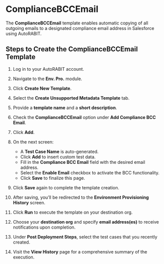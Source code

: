 # ComplianceBCCEmail

The **ComplianceBCCEmail** template enables automatic copying of all outgoing emails to a designated compliance email address in Salesforce using AutoRABIT.

## Steps to Create the ComplianceBCCEmail Template

1. Log in to your AutoRABIT account.
2. Navigate to the **Env. Pro.** module.
3. Click **Create New Template**.
4. Select the **Create Unsupported Metadata Template** tab.
5. Provide a **template name** and a **short description**.
6. Check the **ComplianceBCCEmail** option under **Add Compliance BCC Email**.
7. Click **Add**.

8. On the next screen:
   - A **Test Case Name** is auto-generated.
   - Click **Add** to insert custom test data.
   - Fill in the **Compliance BCC Email** field with the desired email address.
   - Select the **Enable Email** checkbox to activate the BCC functionality.
   - Click **Save** to finalize this page.

9. Click **Save** again to complete the template creation.

10. After saving, you’ll be redirected to the **Environment Provisioning History** screen.
11. Click **Run** to execute the template on your destination org.
12. Choose your **destination org** and specify **email address(es)** to receive notifications upon completion.
13. Under **Post Deployment Steps**, select the test cases that you recently created.
14. Visit the **View History** page for a comprehensive summary of the execution.

